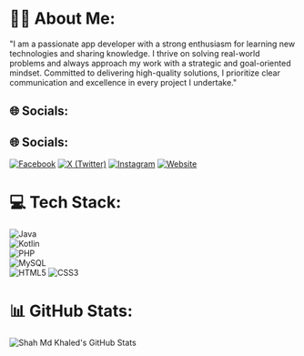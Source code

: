 # 🙋‍♂️ About Me:

"I am a passionate app developer with a strong enthusiasm for learning new technologies and sharing knowledge. I thrive on solving real-world problems and always approach my work with a strategic and goal-oriented mindset. Committed to delivering high-quality solutions, I prioritize clear communication and excellence in every project I undertake."

## 🌐 Socials:

## 🌐 Socials:

[![Facebook](https://img.shields.io/badge/Facebook-1877F2?style=for-the-badge&logo=facebook&logoColor=white)](https://www.facebook.com/Shahmdkhaled1) [![X (Twitter)](https://img.shields.io/badge/X-000000?style=for-the-badge&logo=twitter&logoColor=white)](https://x.com/ShahMdKhaled) [![Instagram](https://img.shields.io/badge/Instagram-E4405F?style=for-the-badge&logo=instagram&logoColor=white)](https://www.instagram.com/shahmdkhaled1/) [![Website](https://img.shields.io/badge/Website-4285F4?style=for-the-badge&logo=google-chrome&logoColor=white)](https://www.shahmdkhaled.me/)


# 💻 Tech Stack:

![Java](https://img.shields.io/badge/Java-ED8B00?style=for-the-badge&logo=java&logoColor=white)  
![Kotlin](https://img.shields.io/badge/Kotlin-0095D5?style=for-the-badge&logo=kotlin&logoColor=white)  
![PHP](https://img.shields.io/badge/PHP-777BB4?style=for-the-badge&logo=php&logoColor=white)  
![MySQL](https://img.shields.io/badge/MySQL-4479A1?style=for-the-badge&logo=mysql&logoColor=white)  
![HTML5](https://img.shields.io/badge/HTML5-E34F26?style=for-the-badge&logo=html5&logoColor=white)
![CSS3](https://img.shields.io/badge/CSS3-1572B6?style=for-the-badge&logo=css3&logoColor=white)


# 📊 GitHub Stats:

![Shah Md Khaled's GitHub Stats](https://github-readme-stats.vercel.app/api?username=ShahMdKhaled&show_icons=true&theme=radical)


